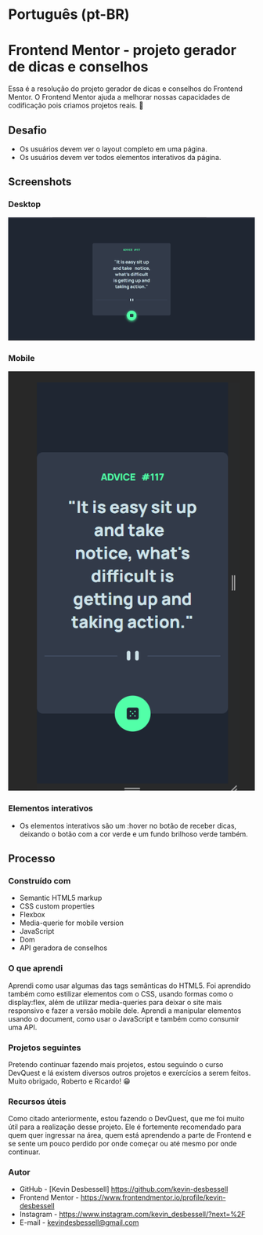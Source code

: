# Português (pt-BR)

# Frontend Mentor - projeto gerador de dicas e conselhos

Essa é a resolução do projeto gerador de dicas e conselhos do Frontend Mentor. O Frontend Mentor ajuda a melhorar nossas capacidades de codificação pois criamos projetos reais. 🚀

## Desafio

- Os usuários devem ver o layout completo em uma página.
- Os usuários devem ver todos elementos interativos da página.

## Screenshots

### Desktop
<img src="./design/desktop-dicas.png" alt="imagem da tela inicial do projeto versão desktop">

### Mobile
<img src="./design/mobile-dicas.png" alt="imagem da tela inicial do projeto versão mobile">

### Elementos interativos

- Os elementos interativos são um :hover no botão de receber dicas, deixando o botão com a cor verde e um fundo brilhoso verde também.

## Processo

### Construído com

- Semantic HTML5 markup
- CSS custom properties
- Flexbox
- Media-querie for mobile version
- JavaScript
- Dom
- API geradora de conselhos

### O que aprendi

Aprendi como usar algumas das tags semânticas do HTML5. Foi aprendido também como estilizar elementos com o CSS, usando formas como o display:flex, além de utilizar media-queries para deixar o site mais responsivo e fazer a versão mobile dele. Aprendi a manipular elementos usando o document, como usar o JavaScript e também como consumir uma API.

### Projetos seguintes

Pretendo continuar fazendo mais projetos, estou seguindo o curso DevQuest e lá existem diversos outros projetos e exercícios a serem feitos. Muito obrigado, Roberto e Ricardo! 😁

### Recursos úteis

Como citado anteriormente, estou fazendo o DevQuest, que me foi muito útil para a realização desse projeto. Ele é fortemente recomendado para quem quer ingressar na área, quem está aprendendo a parte de Frontend e se sente um pouco perdido por onde começar ou até mesmo por onde continuar.

### Autor

- GitHub - [Kevin Desbessell] https://github.com/kevin-desbessell
- Frontend Mentor - https://www.frontendmentor.io/profile/kevin-desbessell
- Instagram - https://www.instagram.com/kevin_desbessell/?next=%2F
- E-mail - kevindesbessell@gmail.com